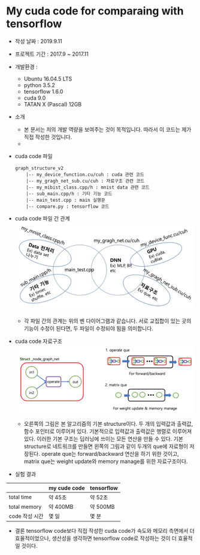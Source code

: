 # My cuda code for comparaing with tensorflow


- 작성 날짜 : 2019.9.11
- 프로젝트 기간 : 2017.9 ~ 2017.11
- 개발환경 :
  - Ubuntu 16.04.5 LTS
  - python 3.5.2
  - tensorflow 1.6.0
  - cuda 9.0
  - TATAN X (Pascal) 12GB
- 소개
  - 본 문서는 저의 개발 역량을 보여주는 것이 목적입니다. 따라서 이 코드는 제가 직접 작성한 것입니다.   
  -


- cuda code 파일
  ```
  graph_structure_v2
      |-- my_device_function.cu/cuh : cuda 관련 코드
      |-- my_gragh_net_sub.cu/cuh : 자료구조 관련 코드
      |-- my_mibist_class.cpp/h : mnist data 관련 코드
      |-- sub_main.cpp/h : 기타 기능 코드
      |-- main_test.cpp : main 실행문
      |-- compare.py : tensorflow 코드  
  ```

- cuda code 파일 간 관계
   ![모듈 간 관계 추상화](figure_1.png)
    - 각 파일 간의 관계는 위의 벤 다이어그램과 같습니다. 서로 교집합이 있는 곳의 기능이 수정이 된다면, 두 파일이 수정되야 됨을 의미합니다.

- cuda code 자료구조
  ![모듈 간 관계 추상화](figure_2.png)
  - 오른쪽의 그림은 본 알고리즘의 기본 structure이다. 두 개의 입력값과 출력값, 함수 포인터로 이루어져 있다. 기본적으로 입력값과 출력값은 행렬로 이루어져 있다. 이러한 기본 구조는 딥러닝에 쓰이는 모든 연산을 만들 수 있다. 기본 structure로 네트워크를 만들면 왼쪽의 그림과 같이 두개의 que에 자료형이 저장된다. operate que는 forward/backward 연산을 하기 위한 것이고, matrix que는 weight update와 memory manage를 위한 자료구조이다.

- 실험 결과

| |my cude code|tensorflow|
|------|---|---|
|total time|약 45초|약 52초 |
|total memory|약 400MB|약 500MB|
|code 작성 시간|몇 일|몇 분|

- 결론
tensorflow code보다 직접 작성한 cuda code가 속도와 메모리 측면에서 더 효율적이었으나, 생산성을 생각하면 tensorflow code로 작성하는 것이 더 효율적일 것이다.
